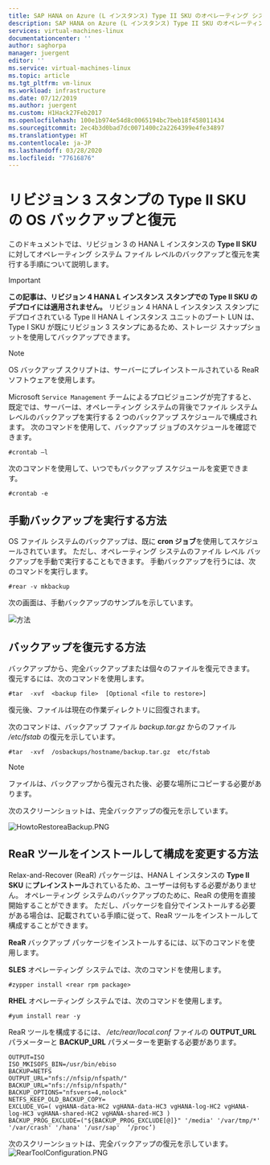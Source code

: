 ```yaml
---
title: SAP HANA on Azure (L インスタンス) Type II SKU のオペレーティング システムのバックアップと復元 | Microsoft Docs
description: SAP HANA on Azure (L インスタンス) Type II SKU のオペレーティング システムのバックアップと復元を実行します
services: virtual-machines-linux
documentationcenter: ''
author: saghorpa
manager: juergent
editor: ''
ms.service: virtual-machines-linux
ms.topic: article
ms.tgt_pltfrm: vm-linux
ms.workload: infrastructure
ms.date: 07/12/2019
ms.author: juergent
ms.custom: H1Hack27Feb2017
ms.openlocfilehash: 100e1b974e54d8c0065194bc7beb18f458011434
ms.sourcegitcommit: 2ec4b3d0bad7dc0071400c2a2264399e4fe34897
ms.translationtype: HT
ms.contentlocale: ja-JP
ms.lasthandoff: 03/28/2020
ms.locfileid: "77616876"
---
```

# <a name="os-backup-and-restore-for-type-ii-skus-of-revision-3-stamps"></a>リビジョン 3 スタンプの Type II SKU の OS バックアップと復元

このドキュメントでは、リビジョン 3 の HANA L インスタンスの **Type II SKU** に対してオペレーティング システム ファイル レベルのバックアップと復元を実行する手順について説明します。 

>[!Important]
> **この記事は、リビジョン 4 HANA L インスタンス スタンプでの Type II SKU のデプロイには適用されません。** リビジョン 4 HANA L インスタンス スタンプにデプロイされている Type II HANA L インスタンス ユニットのブート LUN は、Type I SKU が既にリビジョン 3 スタンプにあるため、ストレージ スナップショットを使用してバックアップできます。


>[!NOTE]
>OS バックアップ スクリプトは、サーバーにプレインストールされている ReaR ソフトウェアを使用します。  

Microsoft `Service Management` チームによるプロビジョニングが完了すると、既定では、サーバーは、オペレーティング システムの背後でファイル システム レベルのバックアップを実行する 2 つのバックアップ スケジュールで構成されます。 次のコマンドを使用して、バックアップ ジョブのスケジュールを確認できます。
```
#crontab –l
```
次のコマンドを使用して、いつでもバックアップ スケジュールを変更できます。
```
#crontab -e
```
## <a name="how-to-take-a-manual-backup"></a>手動バックアップを実行する方法

OS ファイル システムのバックアップは、既に **cron ジョブ**を使用してスケジュールされています。 ただし、オペレーティング システムのファイル レベル バックアップを手動で実行することもできます。 手動バックアップを行うには、次のコマンドを実行します。

```
#rear -v mkbackup
```
次の画面は、手動バックアップのサンプルを示しています。

![方法](media/HowToHLI/OSBackupTypeIISKUs/HowtoTakeManualBackup.PNG)


## <a name="how-to-restore-a-backup"></a>バックアップを復元する方法

バックアップから、完全バックアップまたは個々のファイルを復元できます。 復元するには、次のコマンドを使用します。

```
#tar  -xvf  <backup file>  [Optional <file to restore>]
```
復元後、ファイルは現在の作業ディレクトリに回復されます。

次のコマンドは、バックアップ ファイル *backup.tar.gz* からのファイル */etc/fstab* の復元を示しています。
```
#tar  -xvf  /osbackups/hostname/backup.tar.gz  etc/fstab 
```
>[!NOTE] 
>ファイルは、バックアップから復元された後、必要な場所にコピーする必要があります。

次のスクリーンショットは、完全バックアップの復元を示しています。

![HowtoRestoreaBackup.PNG](media/HowToHLI/OSBackupTypeIISKUs/HowtoRestoreaBackup.PNG)

## <a name="how-to-install-the-rear-tool-and-change-the-configuration"></a>ReaR ツールをインストールして構成を変更する方法 

Relax-and-Recover (ReaR) パッケージは、HANA L インスタンスの **Type II SKU** に**プレインストール**されているため、ユーザーは何もする必要がありません。 オペレーティング システムのバックアップのために、ReaR の使用を直接開始することができます。
ただし、パッケージを自分でインストールする必要がある場合は、記載されている手順に従って、ReaR ツールをインストールして構成することができます。

**ReaR** バックアップ パッケージをインストールするには、以下のコマンドを使用します。

**SLES** オペレーティング システムでは、次のコマンドを使用します。
```
#zypper install <rear rpm package>
```
**RHEL** オペレーティング システムでは、次のコマンドを使用します。 
```
#yum install rear -y
```
ReaR ツールを構成するには、 */etc/rear/local.conf* ファイルの **OUTPUT_URL** パラメーターと **BACKUP_URL** パラメーターを更新する必要があります。
```
OUTPUT=ISO
ISO_MKISOFS_BIN=/usr/bin/ebiso
BACKUP=NETFS
OUTPUT_URL="nfs://nfsip/nfspath/"
BACKUP_URL="nfs://nfsip/nfspath/"
BACKUP_OPTIONS="nfsvers=4,nolock"
NETFS_KEEP_OLD_BACKUP_COPY=
EXCLUDE_VG=( vgHANA-data-HC2 vgHANA-data-HC3 vgHANA-log-HC2 vgHANA-log-HC3 vgHANA-shared-HC2 vgHANA-shared-HC3 )
BACKUP_PROG_EXCLUDE=("${BACKUP_PROG_EXCLUDE[@]}" '/media' '/var/tmp/*' '/var/crash' '/hana' '/usr/sap'  ‘/proc’)
```

次のスクリーンショットは、完全バックアップの復元を示しています。![RearToolConfiguration.PNG](media/HowToHLI/OSBackupTypeIISKUs/RearToolConfiguration.PNG)
